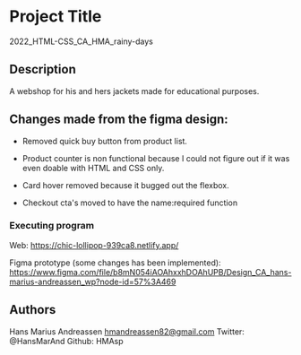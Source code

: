 # Project Title

2022_HTML-CSS_CA_HMA_rainy-days

## Description

A webshop for his and hers jackets made for educational purposes.

## Changes made from the figma design:

- Removed quick buy button from product list.

- Product counter is non functional because I could not figure out if it was even doable with HTML and CSS only.

- Card hover removed because it bugged out the flexbox.

- Checkout cta's moved to have the name:required function

### Executing program

Web:
https://chic-lollipop-939ca8.netlify.app/

Figma prototype (some changes has been implemented):
https://www.figma.com/file/b8mN054iAOAhxxhDOAhUPB/Design_CA_hans-marius-andreassen_wp?node-id=57%3A469

## Authors

Hans Marius Andreassen
hmandreassen82@gmail.com
Twitter: @HansMarAnd
Github: HMAsp
